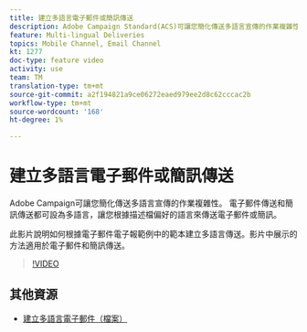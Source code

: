```yaml
---
title: 建立多語言電子郵件或簡訊傳送
description: Adobe Campaign Standard(ACS)可讓您簡化傳送多語言宣傳的作業複雜性。 電子郵件傳送和簡訊傳送都可設為多語言，讓您根據描述檔偏好的語言來傳送電子郵件或簡訊。 視訊中展示的方法適用於電子郵件和簡訊傳送。
feature: Multi-lingual Deliveries
topics: Mobile Channel, Email Channel
kt: 1277
doc-type: feature video
activity: use
team: TM
translation-type: tm+mt
source-git-commit: a2f194821a9ce06272eaed979ee2d8c62cccac2b
workflow-type: tm+mt
source-wordcount: '168'
ht-degree: 1%

---
```



# 建立多語言電子郵件或簡訊傳送

Adobe Campaign可讓您簡化傳送多語言宣傳的作業複雜性。 電子郵件傳送和簡訊傳送都可設為多語言，讓您根據描述檔偏好的語言來傳送電子郵件或簡訊。

此影片說明如何根據電子郵件電子報範例中的範本建立多語言傳送。影片中展示的方法適用於電子郵件和簡訊傳送。

>[!VIDEO](https://video.tv.adobe.com/v/23252?quality=12)

## 其他資源

* [建立多語言電子郵件（檔案）](https://docs.adobe.com/content/help/en/campaign-standard/using/communication-channels/email-messages/creating-a-multilingual-email.html)
